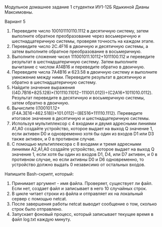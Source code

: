 Модульное домашнее задание 1 студентки ИУ1-12Б Ядыкиной Дианы Максимовны.

Вариант 5
1. Переведите число 100101110110.1112 в десятичную систему, затем
выполните обратное преобразование через восьмеричную и
шестнадцатеричную системы, проверяя точность на каждом этапе.
2. Переведите число 2C.4F16 в двоичную и десятичную системы, а затем
выполните обратное преобразование в восьмеричную.
3. Выполните сложение чисел 111001011.10112+1011100.112 и переведите
результат в шестнадцатеричную систему. Затем выполните вычитание
с числом A14B16 и переведите обратно в двоичную.
4. Переведите числа 7A4B16 и 623.58 в двоичную систему и выполните
умножение между ними. Переведите результат в десятичную и обратно
в шестнадцатеричную систему.
5. Найдите значение выражения
((4D.7B16+825.128)×(101110.11012−111001.012))÷(C2A16+1011010.0112).
Результат переведите в десятичную и восьмеричную системы, затем
обратно в двоичную.
6. Вычислите
((100101.12+(F4A.3E16÷462.518))×101.0112)−(8E516×111110.1112).
Переведите итоговое значение в десятичную и шестнадцатеричную
системы.
7. Используя мультиплексор с 4 входами и двумя адресными линиями
A1,A0 создайте устройство, которое выдает на выход Q значение 1,
если активен D0 и одновременно хотя бы один из входов D1 или D3
также активен, и 0 в противном случае.
8. С помощью мультиплексора с 8 входами и тремя адресными линиями
A2,A1,A0 создайте устройство, которое выдает на выход Q значение 1,
если хотя бы один из входов D1, D4, или D7 активен, и 0 в противном
случае, но если активны D0 и D6 одновременно, то устройство должно
выдать 0 независимо от остальных входов.

Напишите Bash-скрипт, который:
1. Принимает аргумент - имя файла. Проверяет, существует ли файл. Если
нет, создает файл и записывает в него 10 случайных строк.
2. В цикле читает строки из файла и отправляет их на локальный сервер с
помощью netcat.
3. После завершения работы netcat выводит сообщение о том, сколько
строк было отправлено.
4. Запускает фоновый процесс, который записывает текущее время в файл
log.txt каждую минуту.
